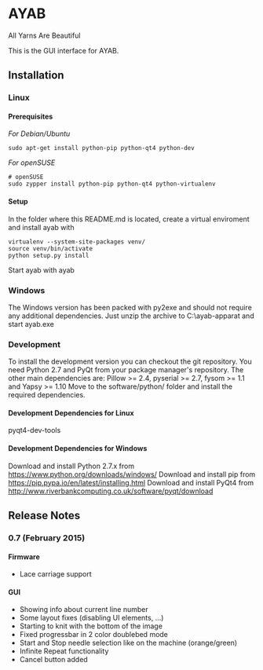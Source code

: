 # AYAB

All Yarns Are Beautiful

This is the GUI interface for AYAB.

## Installation

### Linux

#### Prerequisites

*For Debian/Ubuntu*

    sudo apt-get install python-pip python-qt4 python-dev

*For openSUSE*

    # openSUSE
    sudo zypper install python-pip python-qt4 python-virtualenv

#### Setup

In the folder where this README.md is located, create a virtual enviroment and install ayab with

    virtualenv --system-site-packages venv/
    source venv/bin/activate
    python setup.py install

Start ayab with
    ayab

### Windows

The Windows version has been packed with py2exe and should not require any additional dependencies. 
Just unzip the archive to C:\ayab-apparat and start ayab.exe

### Development

To install the development version you can checkout the git repository. You need Python 2.7 and PyQt from your package manager's repository.
The other main dependencies are: Pillow >= 2.4, pyserial >= 2.7, fysom >= 1.1 and Yapsy >= 1.10
Move to the software/python/ folder and install the required dependencies.

#### Development Dependencies for Linux

pyqt4-dev-tools 

#### Development Dependencies for Windows

Download and install Python 2.7.x from
    https://www.python.org/downloads/windows/
Download and install pip from
    https://pip.pypa.io/en/latest/installing.html
Download and install PyQt4 from
    http://www.riverbankcomputing.co.uk/software/pyqt/download

## Release Notes

### 0.7 (February 2015)

#### Firmware

* Lace carriage support

#### GUI

* Showing info about current line number
* Some layout fixes (disabling UI elements, ...)
* Starting to knit with the bottom of the image
* Fixed progressbar in 2 color doublebed mode
* Start and Stop needle selection like on the machine (orange/green)
* Infinite Repeat functionality
* Cancel button added
